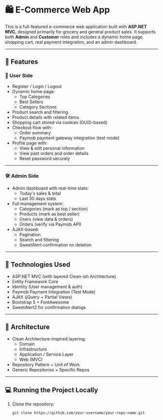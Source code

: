 # 🛍️ E-Commerce Web App

This is a full-featured e-commerce web application built with **ASP.NET MVC**, designed primarily for grocery and general product sales. It supports both **Admin** and **Customer** roles and includes a dynamic home page, shopping cart, real payment integration, and an admin dashboard.

---

## 🚀 Features

### 👤 User Side
- Register / Login / Logout
- Dynamic home page:
  - Top Categories
  - Best Sellers
  - Category Sections
- Product search and filtering
- Product details with related items
- Shopping cart stored via cookies (GUID-based)
- Checkout flow with:
  - Order summary
  - Paymob payment gateway integration (test mode)
- Profile page with:
  - View & edit personal information
  - View past orders and order details
  - Reset password securely

---

### 🛠 Admin Side
- Admin dashboard with real-time stats:
  - Today's sales & total
  - Last 30 days stats
- Full management system:
  - Categories (mark as top / section)
  - Products (mark as best seller)
  - Users (view data & orders)
  - Orders (verify via Paymob API)
- AJAX-based:
  - Pagination
  - Search and filtering
  - SweetAlert confirmation on deletion

---

## 🧰 Technologies Used

- ASP.NET MVC (with layered Clean-ish Architecture)
- Entity Framework Core
- Identity (User management & auth)
- Paymob Payment Integration (Test Mode)
- AJAX (jQuery + Partial Views)
- Bootstrap 5 + FontAwesome
- SweetAlert2 for confirmation dialogs

---

## 📂 Architecture

- Clean Architecture-inspired layering:
  - Domain
  - Infrastructure
  - Application / Service Layer
  - Web (MVC)
- Repository Pattern + Unit of Work
- Generic Repositories + Specific Repos

---

## 💻 Running the Project Locally

1. Clone the repository:
   ```bash
   git clone https://github.com/your-username/your-repo-name.git

